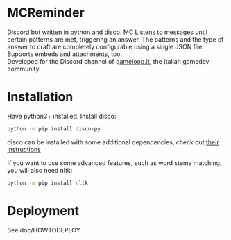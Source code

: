 # MCReminder
Discord bot written in python and [disco](https://github.com/b1naryth1ef/disco/). MC Listens to messages until certain patterns are met, triggering an answer. The patterns and the type of answer to craft are completely configurable using a single JSON file. Supports embeds and attachments, too.  
Developed for the Discord channel of [gameloop.it](https://gameloop.it/), the Italian gamedev community.

# Installation
Have python3+ installed. Install disco:
```bash
python -m pip install disco-py
```
disco can be installed with some additional dependencies, check out [their instructions](https://github.com/b1naryth1ef/disco)

If you want to use some advanced features, such as word stems matching, you will also need nltk:
```bash
python -m pip install nltk
```

# Deployment
See doc/HOWTODEPLOY.
